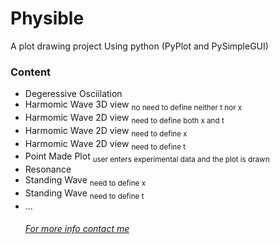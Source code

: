 # Physible
 A plot drawing project
 Using python (PyPlot and PySimpleGUI)

   <h3>Content</h3>
   <ul>
   <li>Degeressive Osciilation</li>
   <li>Harmomic Wave 3D view <sub>no need to define neither t nor x</sub></li>
   <li>Harmomic Wave 2D view <sub>need to define both x and t</sub></li>
   <li>Harmomic Wave 2D view <sub>need to define x</sub></li>
   <li>Harmomic Wave 2D view <sub>need to define t</sub></li>
   <li>Point Made Plot <sub>user enters experimental data and the plot is drawn</sub></li>
   <li>Resonance</li>
   <li>Standing Wave <sub>need to define x</sub></li>
   <li>Standing Wave <sub>need to define t</sub></li>
   <li>...</li>



<h6><a href="mailto:mbofos01@ucy.ac.cy &subject=Physible Project">For more info contact me</a></h6>
